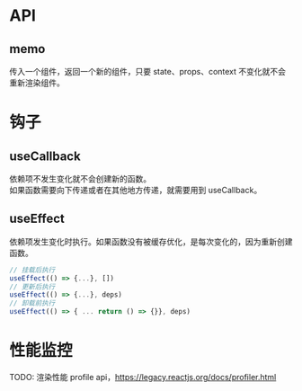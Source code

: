 # API

## memo

传入一个组件，返回一个新的组件，只要 state、props、context 不变化就不会重新渲染组件。

# 钩子

## useCallback

依赖项不发生变化就不会创建新的函数。  
如果函数需要向下传递或者在其他地方传递，就需要用到 useCallback。

## useEffect

依赖项发生变化时执行。如果函数没有被缓存优化，是每次变化的，因为重新创建函数。

```js
// 挂载后执行
useEffect(() => {...}, [])
// 更新后执行
useEffect(() => {...}, deps)
// 卸载前执行
useEffect(() => { ... return () => {}}, deps)
```

# 性能监控

TODO: 渲染性能 profile api，https://legacy.reactjs.org/docs/profiler.html
